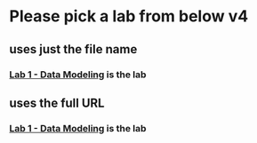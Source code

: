 # Please pick a lab from below v4

## uses just the file name
### [Lab 1 - Data Modeling](lab01-data-model) is the lab

## uses the full URL
### [Lab 1 - Data Modeling](https://tylerfarmer1.github.io/pl900/lab01-data-model) is the lab
